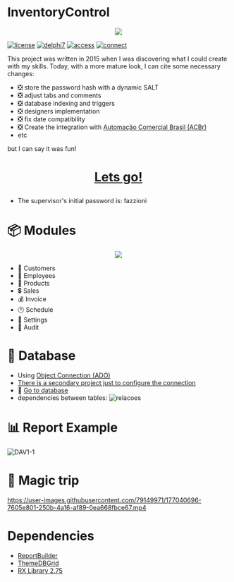 # InventoryControl


<p  align="center">
<a align="center" href="https://github.com/Fazzioni/InventoryControl/edit/main/README.md#modules" >
<img src="https://user-images.githubusercontent.com/79149971/177042816-a589da22-ec0b-4f1d-ba0d-d3b518e02f38.jpg"/>
</a></p>

[![license](https://img.shields.io/static/v1?label=license&message=MIT&color=red)](https://github.com/Fazzioni/InventoryControl/blob/main/LICENSE)
[![delphi7](https://img.shields.io/static/v1?label=Delphi&message=7&color=success)](https://www.embarcadero.com/br/products/delphi)
[![access](https://img.shields.io/static/v1?label=Microsoft&message=access&color=red)](https://www.microsoft.com/pt-br/microsoft-365/access)
[![connect](https://img.shields.io/static/v1?label=packpage&message=connect&color=red)](https://github.com/Fazzioni/InventoryControl/tree/main/Connect)


This project was written in 2015 when I was discovering what I could create with my skills. Today, with a more mature look, I can cite some necessary changes:
- :negative_squared_cross_mark: store the password hash with a dynamic SALT
- :negative_squared_cross_mark: adjust tabs and comments
- :negative_squared_cross_mark: database indexing and triggers
- :negative_squared_cross_mark: designers implementation
- :negative_squared_cross_mark: fix date compatibility
- :negative_squared_cross_mark: Create the integration with <a href="https://projetoacbr.com.br/sobre/"> Automação Comercial Brasil (ACBr) </a>
- etc


but I can say it was fun!


# <p align="center"><a href="https://github.com/Fazzioni/InventoryControl/tree/main/OutInput">Lets go!</a></p>
  - The supervisor's initial password is: fazzioni

# 📦 Modules
<p  align="center">
<a align="center" href="https://github.com/Fazzioni/InventoryControl/edit/main/README.md#modules" >
<img src="https://user-images.githubusercontent.com/79149971/177063015-741ea509-0b7c-4535-8078-763ea7e16781.jpg"/>
</a></p>

  - :man: Customers
  - :man_with_gua_pi_mao: Employees
  - :bookmark: Products
  - :heavy_dollar_sign: Sales  
  - :moneybag: Invoice
  - :clock1: Schedule
  - :wrench: Settings
  - :book: Audit



# :book: Database
  - Using <a href="https://docs.microsoft.com/pt-br/sql/ado/reference/ado-api/connection-object-ado?view=sql-server-ver16">Object Connection (ADO)</a>
  - <a href="https://github.com/Fazzioni/InventoryControl/tree/main/Connect">There is a secondary project just to configure the connection</a>
  - :page_with_curl: <a href="https://github.com/Fazzioni/InventoryControl/blob/main/OutInput/dados.mdb" > Go to database</a>
  - dependencies between tables:
  ![relacoes](https://user-images.githubusercontent.com/79149971/177060522-65abbc6c-1773-4e8e-b6d8-add604585aa3.jpg)
  
  
  

  
# :bar_chart: Report Example
![DAV1-1](https://user-images.githubusercontent.com/79149971/177064227-d7eec964-a722-47f3-b6dc-388c3db2682d.jpg)




# :rocket: Magic trip

https://user-images.githubusercontent.com/79149971/177040696-7605e801-250b-4a16-af89-0ea668fbce67.mp4




# Dependencies
  - <a href="https://www.digital-metaphors.com/">ReportBuilder</a>
  - <a href="https://github.com/Fazzioni/InventoryControl/tree/main/Db%20grid">ThemeDBGrid</a>
  - <a href="http://www.micrel.cz/RxLib/dfiles.htm">RX Library 2.75</a>
